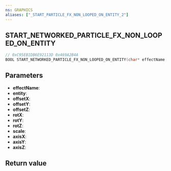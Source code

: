```yaml
---
ns: GRAPHICS
aliases: ["_START_PARTICLE_FX_NON_LOOPED_ON_ENTITY_2"]
---
```

## START_NETWORKED_PARTICLE_FX_NON_LOOPED_ON_ENTITY

```c
// 0xC95EB1DB6E92113D 0x469A2B4A
BOOL START_NETWORKED_PARTICLE_FX_NON_LOOPED_ON_ENTITY(char* effectName, Entity entity, float offsetX, float offsetY, float offsetZ, float rotX, float rotY, float rotZ, float scale, BOOL axisX, BOOL axisY, BOOL axisZ);
```


## Parameters
* **effectName**: 
* **entity**: 
* **offsetX**: 
* **offsetY**: 
* **offsetZ**: 
* **rotX**: 
* **rotY**: 
* **rotZ**: 
* **scale**: 
* **axisX**: 
* **axisY**: 
* **axisZ**: 

## Return value
